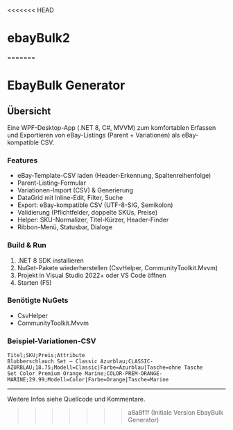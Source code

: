 <<<<<<< HEAD
# ebayBulk2
=======
# EbayBulk Generator

## Übersicht

Eine WPF-Desktop-App (.NET 8, C#, MVVM) zum komfortablen Erfassen und Exportieren von eBay-Listings (Parent + Variationen) als eBay-kompatible CSV.

### Features
- eBay-Template-CSV laden (Header-Erkennung, Spaltenreihenfolge)
- Parent-Listing-Formular
- Variationen-Import (CSV) & Generierung
- DataGrid mit Inline-Edit, Filter, Suche
- Export: eBay-kompatible CSV (UTF-8-SIG, Semikolon)
- Validierung (Pflichtfelder, doppelte SKUs, Preise)
- Helper: SKU-Normalizer, Titel-Kürzer, Header-Finder
- Ribbon-Menü, Statusbar, Dialoge

### Build & Run
1. .NET 8 SDK installieren
2. NuGet-Pakete wiederherstellen (CsvHelper, CommunityToolkit.Mvvm)
3. Projekt in Visual Studio 2022+ oder VS Code öffnen
4. Starten (F5)

### Benötigte NuGets
- CsvHelper
- CommunityToolkit.Mvvm

### Beispiel-Variationen-CSV

```
Titel;SKU;Preis;Attribute
Blubberschlauch Set – Classic Azurblau;CLASSIC-AZURBLAU;18.75;Modell=Classic|Farbe=Azurblau|Tasche=ohne Tasche
Set Color Premium Orange Marine;COLOR-PREM-ORANGE-MARINE;29.99;Modell=Color|Farbe=Orange|Tasche=Marine
```

---

Weitere Infos siehe Quellcode und Kommentare.
>>>>>>> a8a8f1f (Initiale Version EbayBulk Generator)

